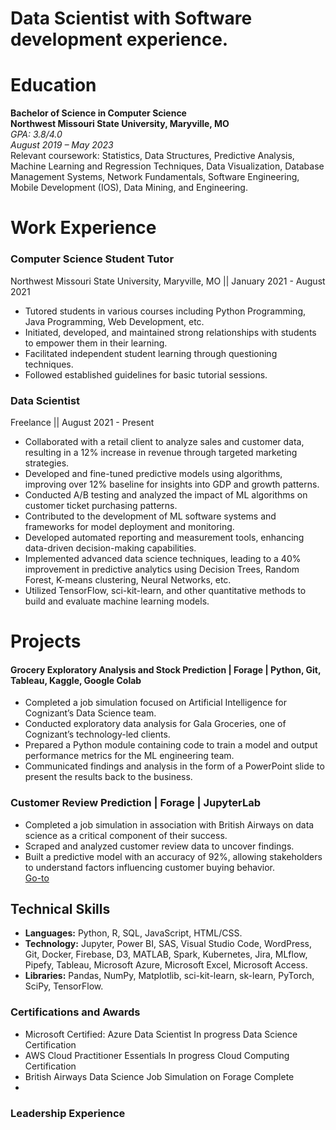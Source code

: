 # Data Scientist with Software development experience.  


# Education
**Bachelor of Science in Computer Science** <br>
**Northwest Missouri State University, Maryville, MO**  
*GPA: 3.8/4.0*  
*August 2019 – May 2023* <br>
Relevant coursework: Statistics, Data Structures, Predictive Analysis, Machine Learning and Regression Techniques, Data Visualization, Database Management Systems, Network Fundamentals, Software Engineering, Mobile Development (IOS), Data Mining, and Engineering.


# Work Experience 
  ### Computer Science Student Tutor
  Northwest Missouri State University, Maryville, MO || January 2021 - August 2021
  - Tutored students in various courses including Python Programming, Java Programming, Web Development, etc.
  - Initiated, developed, and maintained strong relationships with students to empower them in their learning.
  - Facilitated independent student learning through questioning techniques.
  - Followed established guidelines for basic tutorial sessions.
  
  ### Data Scientist
  Freelance || August 2021 - Present 
  - Collaborated with a retail client to analyze sales and customer data, resulting in a 12% increase in revenue through targeted marketing strategies.
  - Developed and fine-tuned predictive models using algorithms, improving over 12% baseline for insights into GDP and growth patterns.
  - Conducted A/B testing and analyzed the impact of ML algorithms on customer ticket purchasing patterns.
  - Contributed to the development of ML software systems and frameworks for model deployment and monitoring.
  - Developed automated reporting and measurement tools, enhancing data-driven decision-making capabilities.
  - Implemented advanced data science techniques, leading to a 40% improvement in predictive analytics using Decision Trees, Random Forest, K-means clustering, Neural Networks, etc.
  - Utilized TensorFlow, sci-kit-learn, and other quantitative methods to build and evaluate machine learning models.
</details>


# Projects 
#### Grocery Exploratory Analysis and Stock Prediction | Forage | Python, Git, Tableau, Kaggle, Google Colab  
- Completed a job simulation focused on Artificial Intelligence for Cognizant’s Data Science team.
- Conducted exploratory data analysis for Gala Groceries, one of Cognizant’s technology-led clients.
- Prepared a Python module containing code to train a model and output performance metrics for the ML engineering team.
- Communicated findings and analysis in the form of a PowerPoint slide to present the results back to the business.
<!Image>

### Customer Review Prediction | Forage | JupyterLab
- Completed a job simulation in association with British Airways on data science as a critical component of their success.
- Scraped and analyzed customer review data to uncover findings.
- Built a predictive model with an accuracy of 92%, allowing stakeholders to understand factors influencing customer buying behavior.<br>
[Go-to](https://github.com/damipop7/BritishAirlineForage)
<!Image>


## Technical Skills
- **Languages:** Python, R, SQL, JavaScript, HTML/CSS.
- **Technology:** Jupyter, Power BI, SAS, Visual Studio Code, WordPress, Git, Docker, Firebase, D3, MATLAB, Spark, Kubernetes, Jira, MLflow, Pipefy, Tableau, Microsoft Azure, Microsoft Excel, Microsoft Access.
- **Libraries:** Pandas, NumPy, Matplotlib, sci-kit-learn, sk-learn, PyTorch, SciPy, TensorFlow.
  
### Certifications and Awards
- Microsoft Certified: Azure Data Scientist 	In progress
Data Science Certification
- AWS Cloud Practitioner Essentials 	In progress
Cloud Computing Certification
- British Airways Data Science Job Simulation on Forage 		Complete
- 


### Leadership Experience

